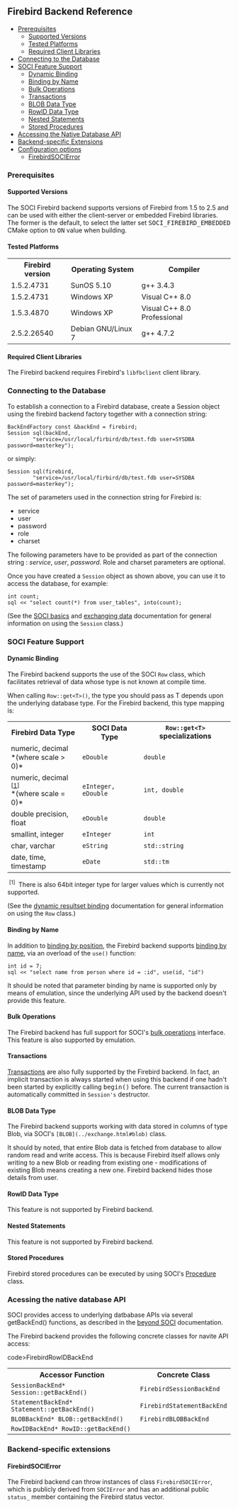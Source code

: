 ## Firebird Backend Reference

* [Prerequisites](#prerequisites)
    * [Supported Versions](#versions)
    * [Tested Platforms](#platforms)
    * [Required Client Libraries](#required)
* [Connecting to the Database](#connecting)
* [SOCI Feature Support](#features)
    * [Dynamic Binding](#dynamic)
    * [Binding by Name](#name)
    * [Bulk Operations](#bulk)
    * [Transactions](#transactions)
    * [BLOB Data Type](#blob)
    * [RowID Data Type](#rowid)
    * [Nested Statements](#nested)
    * [Stored Procedures](#stored)
* [Accessing the Native Database API](#native)
* [Backend-specific Extensions](#extensions)
* [Configuration options](#configuration)
    * [FirebirdSOCIError](#firebirdsocierror)

### <a name="prerequisites"></a> Prerequisites

#### <a name="versions"></a> Supported Versions

The SOCI Firebird backend supports versions of Firebird from 1.5 to 2.5 and can be used with either the client-server or embedded Firebird libraries. The former is the default, to select the latter set <tt>SOCI_FIREBIRD_EMBEDDED</tt> CMake option to <tt>ON</tt> value when building.

#### <a name="tested"></a> Tested Platforms

<table>
<tbody>
<tr><th>Firebird version</th><th>Operating System</th><th>Compiler</th></tr>
<tr><td>1.5.2.4731</td><td>SunOS 5.10</td><td>g++ 3.4.3</td></tr>
<tr><td>1.5.2.4731</td><td>Windows XP</td><td>Visual C++ 8.0</td></tr>
<tr><td>1.5.3.4870</td><td>Windows XP</td><td>Visual C++ 8.0 Professional</td></tr>
<tr><td>2.5.2.26540</td><td>Debian GNU/Linux 7</td><td>g++ 4.7.2</td></tr>
</tbody>
</table>

#### <a name="required"></a> Required Client Libraries

The Firebird backend requires Firebird's `libfbclient` client library.

### <a name="connecting"></a> Connecting to the Database

To establish a connection to a Firebird database, create a Session object using the firebird backend factory together with a connection string:

    BackEndFactory const &backEnd = firebird;
    Session sql(backEnd,
            "service=/usr/local/firbird/db/test.fdb user=SYSDBA password=masterkey");

or simply:

    Session sql(firebird,
            "service=/usr/local/firbird/db/test.fdb user=SYSDBA password=masterkey");

The set of parameters used in the connection string for Firebird is:

* service
* user
* password
* role
* charset

The following parameters have to be provided as part of the connection string : *service*, *user*, *password*. Role and charset parameters are optional.

Once you have created a `Session` object as shown above, you can use it to access the database, for example:

    int count;
    sql << "select count(*) from user_tables", into(count);

(See the [SOCI basics](../basics.html) and [exchanging data](../exchange.html) documentation for general information on using the `Session` class.)


### <a name="features"></a> SOCI Feature Support

#### <a name="dynamic"></a> Dynamic Binding

The Firebird backend supports the use of the SOCI `Row` class, which facilitates retrieval of data whose type is not known at compile time.

When calling `Row::get<T>()`, the type you should pass as T depends upon the underlying database type. For the Firebird backend, this type mapping is:

<table>
  <tbody>
    <tr>
      <th>Firebird Data Type</th>
      <th>SOCI Data Type</th>
      <th><code>Row::get&lt;T&gt;</code> specializations</th>
    </tr>
    <tr>
      <td>numeric, decimal <br />*(where scale &gt; 0)*</td>
      <td><code>eDouble</code></td>
      <td><code>double</code></td>
    </tr>
    <tr>
      <td>numeric, decimal <sup>[<a href="#note1">1</a>]</sup><br />*(where scale = 0)*</td>
      <td><code>eInteger, eDouble</code></td>
      <td><code>int, double</code></td>
    </tr>
    <tr>
      <td>double precision, float</td>
      <td><code>eDouble</code></td>
      <td><code>double</code></td>
    </tr>
    <tr>
      <td>smallint, integer</td>
      <td><code>eInteger</code></td>
      <td><code>int</code></td>
    </tr>
    <tr>
      <td>char, varchar</td>
      <td><code>eString</code></td>
      <td><code>std::string</code></td>
    </tr>
    <tr>
      <td>date, time, timestamp</td>
      <td><code>eDate</code></td>
      <td><code>std::tm</code></code></code></td>
    </tr>
  </tbody>
</table>

<a name="note1" />&nbsp;<sup>[1]</sup> &nbsp;There is also 64bit integer type for larger values which is
currently not supported.

(See the [dynamic resultset binding](../exchange.html#dynamic) documentation for general information on using the `Row` class.)


#### <a name="binding"></a> Binding by Name

In addition to [binding by position](../exchange.html#bind_position), the Firebird backend supports [binding by name](../exchange.html#bind_name), via an overload of the `use()` function:

    int id = 7;
    sql << "select name from person where id = :id", use(id, "id")

It should be noted that parameter binding by name is supported only by means of emulation, since the underlying API used by the backend doesn't provide this feature.

#### <a name="bulk"></a> Bulk Operations

The Firebird backend has full support for SOCI's [bulk operations](../statements.html#bulk) interface. This feature is also supported by emulation.

#### <a name="transactions"></a> Transactions

[Transactions](../statements.html#transactions) are also fully supported by the Firebird backend. In fact, an implicit transaction is always started when using this backend if one hadn't been started by explicitly calling <tt>begin()</tt> before. The current transaction is automatically committed in `Session's` destructor.

#### <a name="blob"></a> BLOB Data Type

The Firebird backend supports working with data stored in columns of type Blob, via SOCI's `[BLOB](../exchange.html#blob)` class.

It should by noted, that entire Blob data is fetched from database to allow random read and write access. This is because Firebird itself allows only writing to a new Blob or reading from existing one - modifications of existing Blob means creating a new one. Firebird backend hides those details from user.

#### <a name="rowid"></a> RowID Data Type

This feature is not supported by Firebird backend.

#### <a name="nested"></a> Nested Statements

This feature is not supported by Firebird backend.

#### <a name="stored"></a> Stored Procedures

Firebird stored procedures can be executed by using SOCI's [Procedure](../statements.html#procedures) class.


### <a name="native"></a> Acessing the native database API

SOCI provides access to underlying datbabase APIs via several getBackEnd() functions, as described in the [beyond SOCI](../beyond.html) documentation.

The Firebird backend provides the following concrete classes for navite API access:

<table>
  <tbody>
    <tr>
      <th>Accessor Function</th>
      <th>Concrete Class</th>
    </tr>
    <tr>
      <td><code>SessionBackEnd* Session::getBackEnd()</code></td>
      <td><code>FirebirdSessionBackEnd</code></td>
    </tr>
    <tr>
      <td><code>StatementBackEnd* Statement::getBackEnd()</code></td>
      <td><code>FirebirdStatementBackEnd</code></td>
    </tr>
    <tr>
      <td><code>BLOBBackEnd* BLOB::getBackEnd()</code></td>
      <td><code>FirebirdBLOBBackEnd</code></td>
    </tr>
    <tr>
      <td><code>RowIDBackEnd* RowID::getBackEnd()</code></td>
      <td<>code>FirebirdRowIDBackEnd</code></td>
    </tr>
  </tbody>
</table>

### <a name="extensions"></a> Backend-specific extensions

#### <a name="firebirdsocierror"></a> FirebirdSOCIError

The Firebird backend can throw instances of class `FirebirdSOCIError`, which is publicly derived from `SOCIError` and has an additional public `status_` member containing the Firebird status vector.